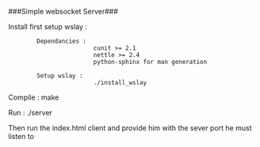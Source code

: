 ###Simple websocket Server###

Install first setup wslay :

			Dependancies :
							cunit >= 2.1
							nettle >= 2.4
							python-sphinx for man generation

			Setup wslay :
							./install_wslay

Compile :
			make

Run :
			./server


Then run the index.html client and provide him with the sever port
he must listen to
